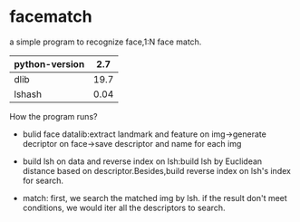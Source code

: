 # facematch

a simple program to recognize face,1:N face match.

|python-version|2.7|
|--|--|
|dlib|19.7|
|lshash|0.04|


How the program runs?

* bulid face datalib:extract landmark and feature on img->generate decriptor on face->save descriptor and name for each img

* build lsh on data and reverse index on lsh:build lsh by Euclidean distance based on descriptor.Besides,build reverse index on lsh's index for search.

* match: first, we search the matched img by lsh. if the result don't meet conditions, we would iter all the descriptors to search.